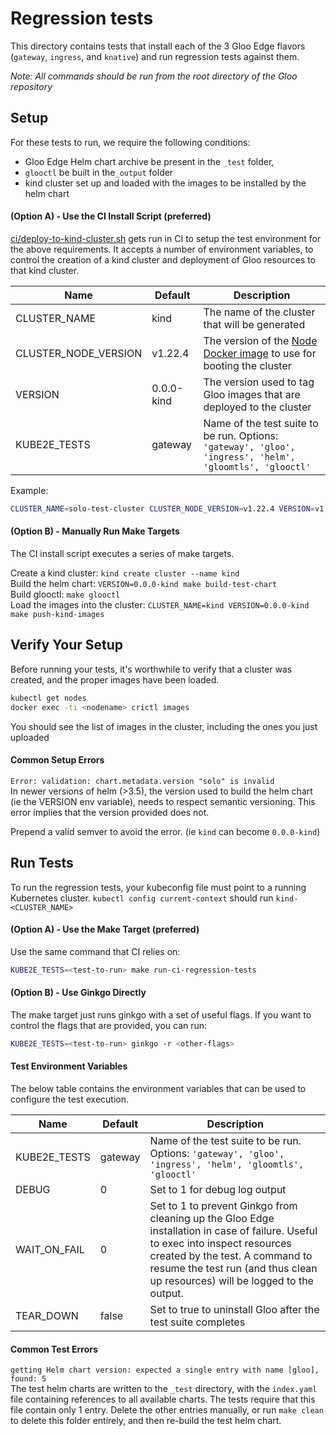 # Regression tests
This directory contains tests that install each of the 3 Gloo Edge flavors (`gateway`, `ingress`, and `knative`) and run
regression tests against them.

*Note: All commands should be run from the root directory of the Gloo repository*

## Setup
For these tests to run, we require the following conditions:
  - Gloo Edge Helm chart archive be present in the `_test` folder,
  - `glooctl` be built in the`_output` folder
  - kind cluster set up and loaded with the images to be installed by the helm chart

#### (Option A) - Use the CI Install Script (preferred)

[ci/deploy-to-kind-cluster.sh](`https://github.com/solo-io/gloo/blob/master/ci/deploy-to-kind-cluster.sh`) gets run in CI to setup the test environment for the above requirements.
It accepts a number of environment variables, to control the creation of a kind cluster and deployment of Gloo resources to that kind cluster.

| Name                  | Default    | Description |
| ---                   |   ---      |    ---      |
| CLUSTER_NAME          | kind       | The name of the cluster that will be generated |
| CLUSTER_NODE_VERSION  | v1.22.4    | The version of the [Node Docker image](https://hub.docker.com/r/kindest/node/) to use for booting the cluster |
| VERSION               | 0.0.0-kind | The version used to tag Gloo images that are deployed to the cluster |
| KUBE2E_TESTS          | gateway    | Name of the test suite to be run. Options: `'gateway', 'gloo', 'ingress', 'helm', 'gloomtls', 'glooctl'` |

Example:
```bash
CLUSTER_NAME=solo-test-cluster CLUSTER_NODE_VERSION=v1.22.4 VERSION=v1.0.0-solo-test ci/deploy-to-kind-cluster.sh
```

#### (Option B) - Manually Run Make Targets

The CI install script executes a series of make targets.

Create a kind cluster: `kind create cluster --name kind`\
Build the helm chart: `VERSION=0.0.0-kind make build-test-chart`\
Build glooctl: `make glooctl`\
Load the images into the cluster: `CLUSTER_NAME=kind VERSION=0.0.0-kind make push-kind-images`


## Verify Your Setup
Before running your tests, it's worthwhile to verify that a cluster was created, and the proper images have been loaded.

```bash
kubectl get nodes
docker exec -ti <nodename> crictl images
```

You should see the list of images in the cluster, including the ones you just uploaded

#### Common Setup Errors
`Error: validation: chart.metadata.version "solo" is invalid`\
In newer versions of helm (>3.5), the version used to build the helm chart (ie the VERSION env variable), needs to respect semantic versioning. This error implies that the version provided does not.

Prepend a valid semver to avoid the error. (ie `kind` can become `0.0.0-kind`)

## Run Tests

To run the regression tests, your kubeconfig file must point to a running Kubernetes cluster.
`kubectl config current-context` should run `kind-<CLUSTER_NAME>`

#### (Option A) - Use the Make Target (preferred)

Use the same command that CI relies on:
```bash
KUBE2E_TESTS=<test-to-run> make run-ci-regression-tests
```

#### (Option B) - Use Ginkgo Directly

The make target just runs ginkgo with a set of useful flags. If you want to control the flags that are provided, you can run:
```bash
KUBE2E_TESTS=<test-to-run> ginkgo -r <other-flags>
```

#### Test Environment Variables
The below table contains the environment variables that can be used to configure the test execution.

| Name              | Default   | Description |
| ---               |   ---     |    ---      |
| KUBE2E_TESTS      | gateway   | Name of the test suite to be run. Options: `'gateway', 'gloo', 'ingress', 'helm', 'gloomtls', 'glooctl'` |
| DEBUG             | 0         | Set to 1 for debug log output |
| WAIT_ON_FAIL      | 0         | Set to 1 to prevent Ginkgo from cleaning up the Gloo Edge installation in case of failure. Useful to exec into inspect resources created by the test. A command to resume the test run (and thus clean up resources) will be logged to the output.
| TEAR_DOWN         | false     | Set to true to uninstall Gloo after the test suite completes |

#### Common Test Errors
`getting Helm chart version: expected a single entry with name [gloo], found: 5`\
The test helm charts are written to the `_test` directory, with the `index.yaml` file containing references to all available charts. The tests require that this file contain only 1 entry. Delete the other entries manually, or run `make clean` to delete this folder entirely, and then re-build the test helm chart.